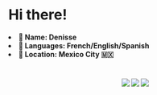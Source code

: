# **Hi there!**
<li><b> 👧  Name: Denisse </li>
<li><b> 💬 Languages: </b>  French/English/Spanish</li>
<li><b>📍 Location:  </b> Mexico City 🇲🇽 </li>

#

<div align="center">
  <a href="https://www.instagram.com/deniiso__/"  target="_blank"><img src="https://img.shields.io/badge/-Instagram-%23E4405F?style=for-the-badge&logo=instagram&logoColor=white" target="_blank"></a>
  <a href="https://www.linkedin.com/in/martha-denisse-lara-xocuis-09387b2b4/" target="_blank"><img src="https://img.shields.io/badge/-LinkedIn-%230077B5?style=for-the-badge&logo=linkedin&logoColor=white" target="_blank"></a> 
  <a href="mailto:denissexocuis@gmail.com"><img src="https://img.shields.io/badge/-Gmail-%23333?style=for-the-badge&logo=gmail&logoColor=white&color=red" target="_blank"></a>
</div>

